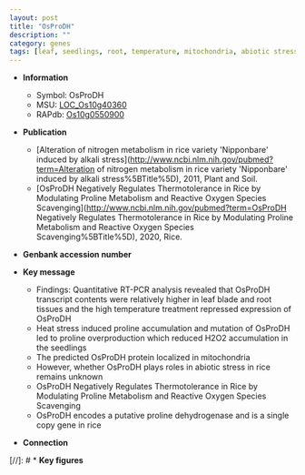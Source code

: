 ```yaml
---
layout: post
title: "OsProDH"
description: ""
category: genes
tags: [leaf, seedlings, root, temperature, mitochondria, abiotic stress, stress, biotic stress, reactive oxygen species, dehydrogenase, heat stress, Heat Stress]
---
```


* **Information**  
    + Symbol: OsProDH  
    + MSU: [LOC_Os10g40360](http://rice.uga.edu/cgi-bin/ORF_infopage.cgi?orf=LOC_Os10g40360)  
    + RAPdb: [Os10g0550900](https://rapdb.dna.affrc.go.jp/locus/?name=Os10g0550900)  

* **Publication**  
    + [Alteration of nitrogen metabolism in rice variety 'Nipponbare' induced by alkali stress](http://www.ncbi.nlm.nih.gov/pubmed?term=Alteration of nitrogen metabolism in rice variety 'Nipponbare' induced by alkali stress%5BTitle%5D), 2011, Plant and Soil.
    + [OsProDH Negatively Regulates Thermotolerance in Rice by Modulating Proline Metabolism and Reactive Oxygen Species Scavenging](http://www.ncbi.nlm.nih.gov/pubmed?term=OsProDH Negatively Regulates Thermotolerance in Rice by Modulating Proline Metabolism and Reactive Oxygen Species Scavenging%5BTitle%5D), 2020, Rice.

* **Genbank accession number**  

* **Key message**  
    + Findings: Quantitative RT-PCR analysis revealed that OsProDH transcript contents were relatively higher in leaf blade and root tissues and the high temperature treatment repressed expression of OsProDH
    + Heat stress induced proline accumulation and mutation of OsProDH led to proline overproduction which reduced H2O2 accumulation in the seedlings
    + The predicted OsProDH protein localized in mitochondria
    + However, whether OsProDH plays roles in abiotic stress in rice remains unknown
    + OsProDH Negatively Regulates Thermotolerance in Rice by Modulating Proline Metabolism and Reactive Oxygen Species Scavenging
    + OsProDH encodes a putative proline dehydrogenase and is a single copy gene in rice

* **Connection**  

[//]: # * **Key figures**  


